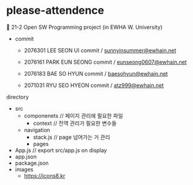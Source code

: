 # please-attendence

💚 21-2 Open SW Programming project (in EWHA W. University)


- commit
  - 2076301 LEE SEON UI commit / sunnyinsummer@ewhain.net
 
  - 2076161 PARK EUN SEONG commit / eunseong0607@ewhain.net

  - 2076183 BAE SO HYUN commit / baesohyun@ewhain.net

  - 2071031 RYU SEO HYEON commit / atz999@ewhain.net

directory
- src
  - componenets // 페이지 관리에 필요한 파일
    - context // 전역 관리가 필요한 변수들
  - navigation
    - stack.js // page 넘어가는 거 관리
    - pages
- App.js // export src/app.js on display
- app.json
- package.json
- images
    - https://icons8.kr

